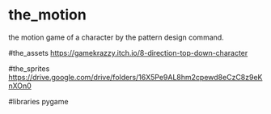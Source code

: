 # the_motion
the motion game of a character by the pattern design command.

#the_assets
https://gamekrazzy.itch.io/8-direction-top-down-character

#the_sprites
https://drive.google.com/drive/folders/16X5Pe9AL8hm2cpewd8eCzC8z9eKnXOn0

#libraries
pygame
